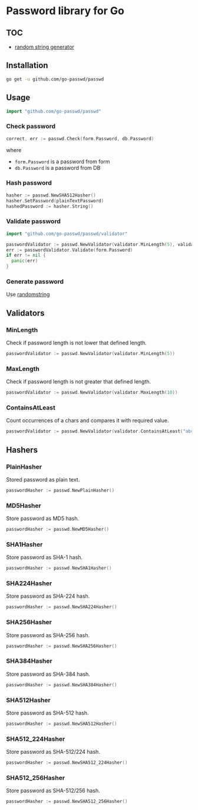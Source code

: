 # Password library for Go

## TOC

* [random string generator](randomstring.md)

## Installation

~~~sh
go get -u github.com/go-passwd/passwd
~~~

## Usage

~~~go
import "github.com/go-passwd/passwd"
~~~

### Check password

~~~go
correct, err := passwd.Check(form.Password, db.Password)
~~~

where

* ``form.Password`` is a password from form
* ``db.Password`` is a password from DB

### Hash password

~~~go
hasher := passwd.NewSHA512Hasher()
hasher.SetPassword(plainTextPassword)
hashedPassword := hasher.String()
~~~

### Validate password

~~~go
import "github.com/go-passwd/passwd/validator"

passwordValidator := passwd.NewValidator(validator.MinLength(5), validator.MaxLength(10))
err := passwordValidator.Validate(form.Password)
if err != nil {
  panic(err)
}
~~~

### Generate password

Use [randomstring](randomstring.md)

## Validators

### MinLength

Check if password length is not lower that defined length.

~~~go
passwordValidator := passwd.NewValidator(validator.MinLength(5))
~~~

### MaxLength

Check if password length is not greater that defined length.

~~~go
passwordValidator := passwd.NewValidator(validator.MaxLength(10))
~~~

### ContainsAtLeast

Count occurrences of a chars and compares it with required value.

~~~go
passwordValidator := passwd.NewValidator(validator.ContainsAtLeast("abcdefghijklmnopqrstuvwxyz", 5)
~~~

## Hashers

### PlainHasher

Stored password as plain text.

~~~go
passwordHasher := passwd.NewPlainHasher()
~~~

### MD5Hasher

Store password as MD5 hash.

~~~go
passwordHasher := passwd.NewMD5Hasher()
~~~

### SHA1Hasher

Store password as SHA-1 hash.

~~~go
passwordHasher := passwd.NewSHA1Hasher()
~~~

### SHA224Hasher

Store password as SHA-224 hash.

~~~go
passwordHasher := passwd.NewSHA224Hasher()
~~~

### SHA256Hasher

Store password as SHA-256 hash.

~~~go
passwordHasher := passwd.NewSHA256Hasher()
~~~

### SHA384Hasher

Store password as SHA-384 hash.

~~~go
passwordHasher := passwd.NewSHA384Hasher()
~~~

### SHA512Hasher

Store password as SHA-512 hash.

~~~go
passwordHasher := passwd.NewSHA512Hasher()
~~~

### SHA512_224Hasher

Store password as SHA-512/224 hash.

~~~go
passwordHasher := passwd.NewSHA512_224Hasher()
~~~

### SHA512_256Hasher

Store password as SHA-512/256 hash.

~~~go
passwordHasher := passwd.NewSHA512_256Hasher()
~~~

